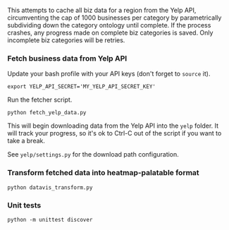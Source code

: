 This attempts to cache all biz data for a region from the Yelp API, circumventing the cap of 1000 businesses per category by parametrically subdividing down the category ontology until complete. If the process crashes, any progress made on complete biz categories is saved. Only incomplete biz categories will be retries.

### Fetch business data from Yelp API

Update your bash profile with your API keys (don't forget to `source` it).
```
export YELP_API_SECRET='MY_YELP_API_SECRET_KEY'
```

Run the fetcher script.
```
python fetch_yelp_data.py
```

This will begin downloading data from the Yelp API
into the `yelp` folder. It will track your progress, so it's ok to Ctrl-C
out of the script if you want to take a break.

See `yelp/settings.py` for the download path configuration.

### Transform fetched data into heatmap-palatable format

```
python datavis_transform.py
```

### Unit tests

```
python -m unittest discover
```

